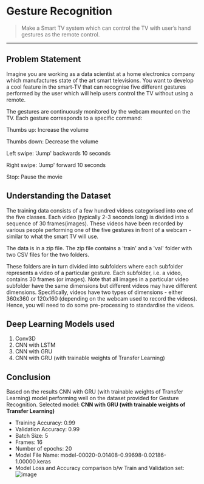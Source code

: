 # Gesture Recognition
> Make a Smart TV system which can control the TV with user’s hand gestures as the remote control.
---

## Problem Statement
Imagine you are working as a data scientist at a home electronics company which manufactures state of the art smart televisions. You want to develop a cool feature in the smart-TV that can recognise five different gestures performed by the user which will help users control the TV without using a remote.

The gestures are continuously monitored by the webcam mounted on the TV. Each gesture corresponds to a specific command:

Thumbs up:  Increase the volume

Thumbs down: Decrease the volume

Left swipe: 'Jump' backwards 10 seconds

Right swipe: 'Jump' forward 10 seconds  

Stop: Pause the movie

## Understanding the Dataset
The training data consists of a few hundred videos categorised into one of the five classes. Each video (typically 2-3 seconds long) is divided into a sequence of 30 frames(images). These videos have been recorded by various people performing one of the five gestures in front of a webcam - similar to what the smart TV will use.

The data is in a zip file. The zip file contains a 'train' and a 'val' folder with two CSV files for the two folders. 

These folders are in turn divided into subfolders where each subfolder represents a video of a particular gesture. Each subfolder, i.e. a video, contains 30 frames (or images). Note that all images in a particular video subfolder have the same dimensions but different videos may have different dimensions. Specifically, videos have two types of dimensions - either 360x360 or 120x160 (depending on the webcam used to record the videos). Hence, you will need to do some pre-processing to standardise the videos. 

## Deep Learning Models used
1. Conv3D
2. CNN with LSTM
3. CNN with GRU
4. CNN with GRU (with trainable weights of Transfer Learning)

## Conclusion
Based on the results CNN with GRU (with trainable weights of Transfer Learning) model
performing well on the dataset provided for Gesture Recognition.
Selected model: **CNN with GRU (with trainable weights of Transfer Learning)**
- Training Accuracy: 0.99
- Validation Accuracy: 0.99
- Batch Size: 5
- Frames: 16
- Number of epochs: 20
- Model File Name: model-00020-0.01408-0.99698-0.02186-1.00000.keras
- Model Loss and Accuracy comparison b/w Train and Validation set:
  ![image](https://github.com/dynamicanupam/Hand-Gesture-Recognition/assets/61014822/8c92e863-bd17-4635-82d0-6c18eaa6a3e6)
